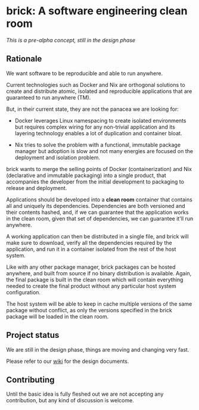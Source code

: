 # brick: A software engineering clean room

_This is a pre-alpha concept, still in the design phase_

## Rationale

We want software to be reproducible and able to run anywhere.

Current technologies such as Docker and Nix are orthogonal solutions
to create and distribute atomic, isolated and reproducible applications that are
guaranteed to run anywhere (TM).

But, in their current state, they are not the panacea we are looking for:

* Docker leverages Linux namespacing to create isolated environments but requires complex wiring for any non-trivial application and its layering technology enables a lot of duplication and container bloat.

* Nix tries to solve the problem with a functional, immutable package manager but adoption is slow and not many energies are focused on the deployment and isolation problem.

brick wants to merge the selling points of Docker (containerization) and Nix (declarative and immutable packaging) into a single product, that accompanies the developer from the initial development to packaging to release and deployment.

Applications should be developed into a **clean room** container that contains
all and uniquely its dependencies. Dependencies are both versioned and their contents hashed, and, if we can guarantee that the application works in the clean room, given that set of dependencies, we can guarantee it'll run anywhere.

A working application can then be distributed in a single file, and brick will make sure to download, verify all the dependencies required by the application, and run it in a container isolated from the rest of the host system.

Like with any other package manager, brick packages can be hosted anywhere, and built from source if no binary distribution is available. Again, the final package is built in the clean room which will contain everything needed to create the final product without any particular host system configuration.

The host system will be able to keep in cache multiple versions of the same package without conflict, as only the versions specified in the brick package will be loaded in the clean room.

## Project status

We are still in the design phase, things are moving and changing very fast.

Please refer to our [wiki](https://github.com/combo/brick/wiki) for the design documents.

## Contributing

Until the basic idea is fully fleshed out we are not accepting any contribution, but any kind of discussion is welcome.
